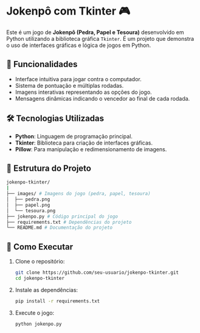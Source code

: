 # Jokenpô com Tkinter 🎮

Este é um jogo de **Jokenpô (Pedra, Papel e Tesoura)** desenvolvido em Python utilizando a biblioteca gráfica `Tkinter`. É um projeto que demonstra o uso de interfaces gráficas e lógica de jogos em Python.

## 🎯 Funcionalidades
- Interface intuitiva para jogar contra o computador.
- Sistema de pontuação e múltiplas rodadas.
- Imagens interativas representando as opções do jogo.
- Mensagens dinâmicas indicando o vencedor ao final de cada rodada.

## 🛠️ Tecnologias Utilizadas
- **Python**: Linguagem de programação principal.
- **Tkinter**: Biblioteca para criação de interfaces gráficas.
- **Pillow**: Para manipulação e redimensionamento de imagens.

## 📂 Estrutura do Projeto
```bash
jokenpo-tkinter/
|
├── images/ # Imagens do jogo (pedra, papel, tesoura) 
│  ├── pedra.png 
│  ├── papel.png 
│  └── tesoura.png   
├── jokenpo.py # Código principal do jogo 
├── requirements.txt # Dependências do projeto 
└── README.md # Documentação do projeto
```

## 🚀 Como Executar
1. Clone o repositório:
   ```bash
   git clone https://github.com/seu-usuario/jokenpo-tkinter.git
   cd jokenpo-tkinter

2. Instale as dependências:
   ```bash
   pip install -r requirements.txt
   
3. Execute o jogo:
   ```bash
   python jokenpo.py
